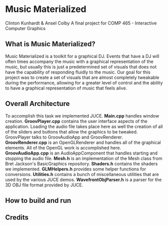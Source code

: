 # Music Materialized
Clinton Kunhardt & Ansel Colby
A final project for COMP 465 - Interactive Computer Graphics

## What is Music Materialized?
Music Materialized is a toolkit for a graphical DJ. 
Events that have a DJ will often times accompany the music with a graphical representation of the music, 
but usually this is just a predetermined set of visuals that does not have the capability of responding 
fluidly to the music. Our goal for this project was to create a set of visuals that are almost completely
tweakable during the performance, allowing for a greater level of control and the ability to have a 
graphical representation of music that feels alive.

## Overall Architecture
To accomplish this task we implemented JUCE.
**Main.cpp** handles window creation.
**GroovPlayer.cpp** contains the user interface aspects of the application. Loading the audio file takes 
place here as well the creation of all of the sliders and buttons that allow the graphics to be tweaked.
GroovPlayer talks to GroovAudioApp and GroovRenderer.
**GroovRenderer.cpp** is an OpenGLRenderer and handles all of the graphical elements. All of the OpenGL 
work is accomplished here.
**GroovAudioApp.cpp** is an AudioAppComponent that handles starting and stopping the audio file. 
**Mesh.h** is an implementation of the Mesh class from Bret Jackson's BasicGraphics repository.
**Shaders.h** contains the shaders we implemented.
**GLMHelpers.h** provides some helper functions for conversions.
**Utilities.h** contains a bunch of miscellaneous utilities that are used by the various JUCE demos.
**WavefrontObjParser.h**  is a parser for the 3D OBJ file format provided by JUCE.

## How to build and run


## Credits

